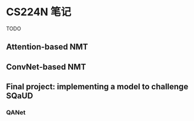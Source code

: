# CS224N 笔记

TODO


## Attention-based NMT




## ConvNet-based NMT





## Final project: implementing a model to challenge SQaUD


### QANet
